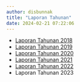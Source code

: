 ```yaml
---
author: disbunnak
title: "Laporan Tahunan"
date: 2024-02-21 07:22:06
---
```

<ul>
<li><a href="https://drive.google.com/file/d/10cNcoqUhi-xZ5YuUBSIiijfcdgt1f2-s/view?usp=sharing">Laporan Tahunan 2018</a></li>
<li><a href="https://drive.google.com/file/d/1z9V0I0mJrxm37U5GJvh0wudu65UBO6I3/view?usp=sharing">Laporan Tahunan 2019</a></li>
<li><a href="https://drive.google.com/file/d/1-RyKB_amFtp0DK93_0Ip692I4FYpw4rx/view?usp=sharing">Laporan Tahunan 2020</a></li>
<li><a href="https://drive.google.com/file/d/11bn86tbroJbYaD9EeXeOonjUouz7dvDG/view?usp=sharing" target="_blank" rel="noopener">Laporan Tahunan 2021</a></li>
<li><a href="https://drive.google.com/file/d/1NdFyNVS_k86cxtv1mXMlkf6HxckZcs2V/view?usp=share_link" target="_blank" rel="noopener">Laporan Tahunan 2022</a></li>
<li>Laporan Tahunan 2023</li>
</ul>
